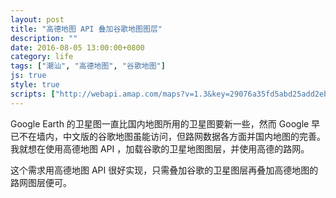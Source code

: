```yaml
---
layout: post
title: "高德地图 API 叠加谷歌地图图层"
description: ""
date: 2016-08-05 13:00:00+0800
category: life
tags: ["潮汕", "高德地图", "谷歌地图"]
js: true
style: true
scripts: ["http://webapi.amap.com/maps?v=1.3&key=29076a35fd5abd25add2eb561488a73f"]
---
```


Google Earth 的卫星图一直比国内地图所用的卫星图要新一些，然而 Google 早已不在墙内，中文版的谷歌地图虽能访问，但路网数据各方面并国内地图的完善。我就想在使用高德地图 API ，加载谷歌的卫星地图图层，并使用高德的路网。

这个需求用高德地图 API 很好实现，只需叠加谷歌的卫星图层再叠加高德地图的路网图层便可。


